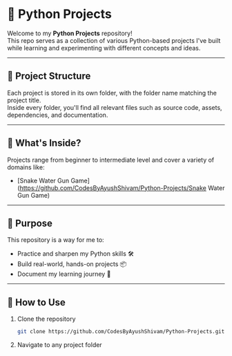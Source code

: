 # 🐍 Python Projects

Welcome to my **Python Projects** repository!  
This repo serves as a collection of various Python-based projects I've built while learning and experimenting with different concepts and ideas.

---

## 📁 Project Structure

Each project is stored in its own folder, with the folder name matching the project title.  
Inside every folder, you'll find all relevant files such as source code, assets, dependencies, and documentation.


---

## 🚀 What's Inside?

Projects range from beginner to intermediate level and cover a variety of domains like:

- [Snake Water Gun Game](https://github.com/CodesByAyushShivam/Python-Projects/Snake Water Gun Game)

---

## 🧠 Purpose

This repository is a way for me to:

- Practice and sharpen my Python skills 🛠️  
- Build real-world, hands-on projects 📦  
- Document my learning journey 📘

---

## 🔧 How to Use

1. Clone the repository  
   ```bash
   git clone https://github.com/CodesByAyushShivam/Python-Projects.git
2. Navigate to any project folder
